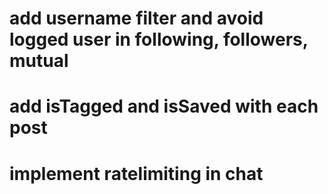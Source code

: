 # add username filter and avoid logged user in following, followers, mutual 
# add isTagged and isSaved with each post
# implement ratelimiting in chat